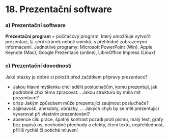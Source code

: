 # 18. Prezentační software

### a) Prezentační software
**Prezentační program** = počítačový program, který umožňuje vytvořit prezentaci, tj. sérii stránek neboli snímků, s přehledně zobrazenými informacemi.
Jednotlivé programy: Microsoft PowerPoint (Win), Apple Keynote (Mac), Google Prezentace (online), LibreOffice Impress (Linux)

### c) Prezentační dovednosti
Jaké otázky je dobré si položit před začátkem přípravy prezentace?
- Jakou hlavní myšlenku chci sdělit posluchačům, komu prezentuji, jak podrobně chci téma zpracovat...
Jakou strukturu by měla mít prezentace?
- crisp
Jakým způsobem může prezentující zaujmout posluchače?
- zajímavosti, anekdoty, obrázky, ...
Jakých chyb by se měl prezentující vyvarovat při vlastním prezentování?
- absence cílu práce, špatný kontrast pozadí proti písmu, malý text, grafy bez popisů os, nevhodné přechody a efekty, čtení textu, nepřehlednost, přílliš rychlé či potiché mluvení